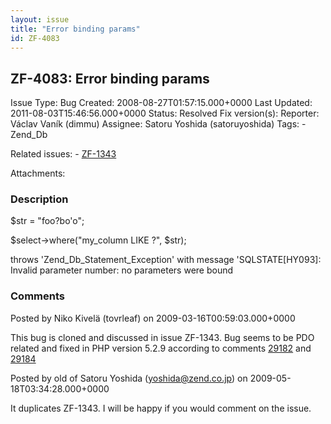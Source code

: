 ```yaml
---
layout: issue
title: "Error binding params"
id: ZF-4083
---
```


ZF-4083: Error binding params
-----------------------------

 Issue Type: Bug Created: 2008-08-27T01:57:15.000+0000 Last Updated: 2011-08-03T15:46:56.000+0000 Status: Resolved Fix version(s): 
 Reporter:  Václav Vaník (dimmu)  Assignee:  Satoru Yoshida (satoruyoshida)  Tags: - Zend\_Db
 
 Related issues: - [ZF-1343](/issues/browse/ZF-1343)
 
 Attachments: 
### Description

$str = "foo?bo'o";

$select->where("my\_column LIKE ?", $str);

throws 'Zend\_Db\_Statement\_Exception' with message 'SQLSTATE[HY093]: Invalid parameter number: no parameters were bound

 

 

### Comments

Posted by Niko Kivelä (tovrleaf) on 2009-03-16T00:59:03.000+0000

This bug is cloned and discussed in issue ZF-1343. Bug seems to be PDO related and fixed in PHP version 5.2.9 according to comments [29182](http://framework.zend.com/issues/browse/ZF-1343?focusedCommentId=29182#action_29182) and [29184](http://framework.zend.com/issues/browse/ZF-1343?focusedCommentId=29184#action_29184)

 

 

Posted by old of Satoru Yoshida (yoshida@zend.co.jp) on 2009-05-18T03:34:28.000+0000

It duplicates ZF-1343. I will be happy if you would comment on the issue.

 

 
